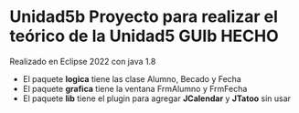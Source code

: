 # Unidad5b Proyecto para realizar el teórico de la Unidad5 GUIb HECHO
Realizado en Eclipse 2022 con java 1.8

- El paquete **logica** tiene las clase Alumno, Becado y Fecha
- El paquete **grafica** tiene la ventana FrmAlumno y FrmFecha
- El paquete **lib** tiene el plugin para agregar **JCalendar** y **JTatoo** sin usar

